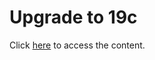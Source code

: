 # Upgrade to 19c
Click [here](https://minqiaowang.github.io/cx-upgradeto19c/workshops/freetier/) to access the content.